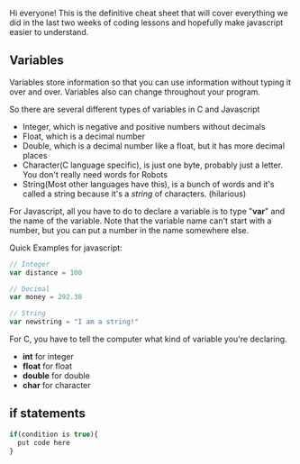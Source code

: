 Hi everyone! This is the definitive cheat sheet that will cover everything we did in the last two weeks of coding lessons and hopefully make javascript easier to understand.

## Variables
Variables store information so that you can use information without typing it over and over. Variables also can change throughout your program.

So there are several different types of variables in C and Javascript
* Integer, which is negative and positive numbers without decimals
* Float, which is a decimal number
* Double, which is a decimal number like a float, but it has more decimal places
* Character(C language specific), is just one byte, probably just a letter. You don't really need words for Robots
* String(Most other languages have this), is a bunch of words and it's called a string because it's a *string* of characters. (hilarious) 

For Javascript, all you have to do to declare a variable is to type "**var**" and the name of the variable. Note that the variable name can't start with a number, but you can put a number in the name somewhere else.

Quick Examples for javascript:
```javascript
// Integer
var distance = 100

// Decimal
var money = 292.38

// String
var newstring = "I am a string!"
```

For C, you have to tell the computer what kind of variable you're declaring. 

* **int** for integer
* **float** for float
* **double** for double
* **char** for character

## if statements
```javascript 
if(condition is true){
  put code here
} 
```
